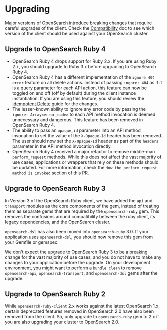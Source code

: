 # Upgrading
Major versions of OpenSearch introduce breaking changes that require careful upgrades of the client. Check the [Compatibility](COMPATIBILITY.md) doc to see which version of the client should be used against your OpenSearch cluster.

## Upgrade to OpenSearch Ruby 4
- OpenSearch Ruby 4 drops support for Ruby 2.x. If you are using Ruby 2.x, you should upgrade to Ruby 3.x before upgrading to OpenSearch Ruby 4.
- OpenSearch Ruby 4 has a different implementation of the `ignore 404 error` feature on all delete actions. Instead of passing `ingore: 404` as if it is a query parameter for each API action, this feature can now be toggled on and off (off by default) during the client instance instantiation. If you are using this feature, you should review the [Idempotent Delete](./guides/idempotent_delete.md) guide for the changes.
- The lesser-known ability to ignore any error code by passing the `ignore: Array<error_code>` to each API method invocation is deemed unnecessary and dangerous. This feature has been removed in OpenSearch Ruby 4.
- The ability to pass an `opaque_id` parameter into an API method invocation to set the value of the `X-Opaque-Id` header has been removed. The user should now set the `X-Opaque-Id` header as part of the `headers` parameter in the API method invocation directly.
- OpenSearch Ruby 4 received a major refactor to remove middle-man `perform_request` methods. While this does not affect the vast majority of use cases, applications or wrappers that rely on these methods should be updated. For more information, check the `How the perform_request method is invoked` section of this [PR](https://github.com/opensearch-project/opensearch-ruby/pull/261).
## Upgrade to OpenSearch Ruby 3
In Version 3 of the OpenSearch Ruby client, we have added the `api` and `transport` modules as the core components of the gem, instead of treating them as separate gems that are required by the `opensearch-ruby` gem. This removes the confusions around compatibility between the ruby client, its legacy dependencies, and the OpenSearch cluster.

`opensearch-dsl` has also been moved into `opensearch-ruby` 3.0. If your application uses `opensearch-dsl`, you should now remove this gem from your Gemfile or gemspec.

We don't expect the upgrade to OpenSearch Ruby 3 to be a breaking change for the vast majority of use cases, and you do not have to make any changes to your application before the upgrade. On your development environment, you might want to perform a `bundle clean` to remove `opensearch-api`, `opensearch-transport`, and `opensearch-dsl` gems after the upgrade.

## Upgrade to OpenSearch Ruby 2
While `opensearch-ruby-client` 2.x works against the latest OpenSearch 1.x, certain deprecated features removed in OpenSearch 2.0 have also been removed from the client. So, only upgrade to `opensearch-ruby` gem to 2.x if you are also upgrading your cluster to OpenSearch 2.0.